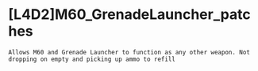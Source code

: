 # [L4D2]M60_GrenadeLauncher_patches
	Allows M60 and Grenade Launcher to function as any other weapon. Not dropping on empty and picking up ammo to refill
